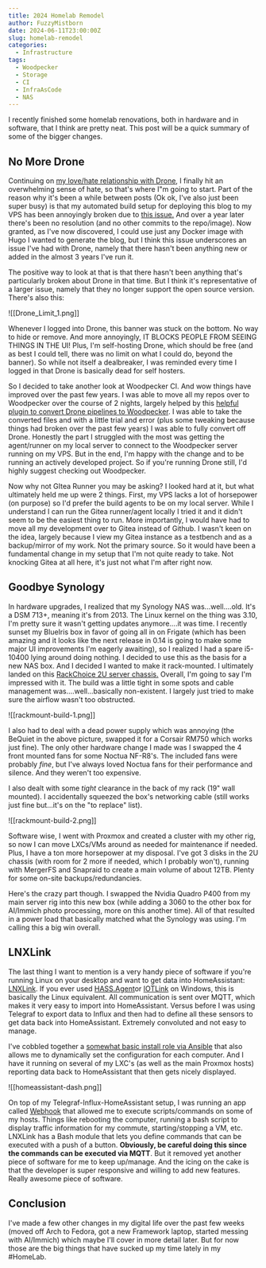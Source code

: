 ```yaml
---
title: 2024 Homelab Remodel
author: FuzzyMistborn
date: 2024-06-11T23:00:00Z
slug: homelab-remodel
categories:
  - Infrastructure
tags:
  - Woodpecker
  - Storage
  - CI
  - InfraAsCode
  - NAS
---
```

I recently finished some homelab renovations, both in hardware and in software, that I think are pretty neat.  This post will be a quick summary of some of the bigger changes.  

## No More Drone
Continuing on [my love/hate relationship with Drone](https://blog.fuzzymistborn.com/drone-love-hate/), I finally hit an overwhelming sense of hate, so that's where I"m going to start.  Part of the reason why it's been a while between posts (Ok ok, I've also just been super busy) is that my automated build setup for deploying this blog to my VPS has been annoyingly broken due to [this issue.](https://github.com/drone-plugins/drone-hugo/issues/38)  And over a year later there's been no resolution (and no other commits to the repo/image).  Now granted, as I've now discovered, I could use just any Docker image with Hugo I wanted to generate the blog, but I think this issue underscores an issue I've had with Drone, namely that there hasn't been anything new or added in the almost 3 years I've run it.

The positive way to look at that is that there hasn't been anything that's particularly broken about Drone in that time.  But I think it's representative of a larger issue, namely that they no longer support the open source version.  There's also this:

![[Drone_Limit_1.png]]

Whenever I logged into Drone, this banner was stuck on the bottom.  No way to hide or remove.  And more annoyingly, IT BLOCKS PEOPLE FROM SEEING THINGS IN THE UI!  Plus, I'm self-hosting Drone, which should be free (and as best I could tell, there was no limit on what I could do, beyond the banner).  So while not itself a dealbreaker, I was reminded every time I logged in that Drone is basically dead for self hosters.

So I decided to take another look at Woodpecker CI.  And wow things have improved over the past few years.  I was able to move all my repos over to Woodpecker over the course of 2 nights, largely helped by this [helpful plugin to convert Drone pipelines to Woodpecker](https://codeberg.org/lafriks/woodpecker-pipeline-transform).  I was able to take the converted files and with a little trial and error (plus some tweaking because things had broken over the past few years) I was able to fully convert off Drone.  Honestly the part I struggled with the most was getting the agent/runner on my local server to connect to the Woodpecker server running on my VPS.  But in the end, I'm happy with the change and to be running an actively developed project.  So if you're running Drone still, I'd highly suggest checking out Woodpecker.

Now why not GItea Runner you may be asking?  I looked hard at it, but what ultimately held me up were 2 things.  First, my VPS lacks a lot of horsepower (on purpose) so I'd prefer the build agents to be on my local server.  While I understand I can run the Gitea runner/agent locally I tried it and it didn't seem to be the easiest thing to run.  More importantly, I would have had to move all my development over to Gitea instead of Github.  I wasn't keen on the idea, largely because I view my Gitea instance as a testbench and as a backup/mirror of my work.  Not the primary source.  So it would have been a fundamental change in my setup that I'm not quite ready to take.  Not knocking Gitea at all here, it's just not what I'm after right now.

## Goodbye Synology
In hardware upgrades, I realized that my Synology NAS was...well....old.  It's a DSM 713+, meaning it's from 2013.  The Linux kernel on the thing was 3.10, I'm pretty sure it wasn't getting updates anymore....it was time.  I recently sunset my BlueIris box in favor of going all in on Frigate (which has been amazing and it looks like the next release in 0.14 is going to make some major UI improvements I'm eagerly awaiting), so I realized I had a spare i5-10400 lying around doing nothing.  I decided to use this as the basis for a new NAS box.  And I decided I wanted to make it rack-mounted.  I ultimately landed on this [RackChoice 2U server chassis.](https://www.amazon.com/gp/product/B0CH3JXKZF/)  Overall, I'm going to say I'm impressed with it.  The build was a little tight in some spots and cable management was....well...basically non-existent.  I largely just tried to make sure the airflow wasn't too obstructed.  

![[rackmount-build-1.png]]

I also had to deal with a dead power supply which was annoying (the BeQuiet in the above picture, swapped it for a Corsair RM750 which works just fine).  The only other hardware change I made was I swapped the 4 front mounted fans for some Noctua NF-R8's.  The included fans were probably *fine*, but I've always loved Noctua fans for their performance and silence.  And they weren't too expensive.

I also dealt with some *tight* clearance in the back of my rack (19" wall mounted).  I accidentally squeezed the box's networking cable (still works just fine but...it's on the "to replace" list).

![[rackmount-build-2.png]]

Software wise, I went with Proxmox and created a cluster with my other rig, so now I can move LXCs/VMs around as needed for maintenance if needed.  Plus, I have a ton more horsepower at my disposal.  I've got 3 disks in the 2U chassis (with room for 2 more if needed, which I probably won't), running with MergerFS and Snapraid to create a main volume of about 12TB.  Plenty for some on-site backups/redundancies.

Here's the crazy part though.  I swapped the Nvidia Quadro P400 from my main server rig into this new box (while adding a 3060 to the other box for AI/Immich photo processing, more on this another time).  All of that resulted in a power load that basically matched what the Synology was using.  I'm calling this a big win overall.

## LNXLink
The last thing I want to mention is a very handy piece of software if you're running Linux on your desktop and want to get data into HomeAssistant: [LNXLink](https://github.com/bkbilly/lnxlink).  If you ever used [HASS.Agent](https://github.com/LAB02-Research/HASS.Agent)or [IOTLink](https://iotlink.gitlab.io/) on Windows, this is basically the Linux equivalent.  All communication is sent over MQTT, which makes it very easy to import into HomeAssistant.  Versus before I was using Telegraf to export data to Influx and then had to define all these sensors to get data back into HomeAssistant.  Extremely convoluted and not easy to manage.

I've cobbled together a [somewhat basic install role via Ansible](https://github.com/FuzzyMistborn/infra/tree/main/roles/install/lnxlink) that also allows me to dynamically set the configuration for each computer.  And I have it running on several of my LXC's (as well as the main Proxmox hosts) reporting data back to HomeAssistant that then gets nicely displayed.

![[homeassistant-dash.png]]

On top of my Telegraf-Influx-HomeAssistant setup, I was running an app called [Webhook](https://github.com/adnanh/webhook/) that allowed me to execute scripts/commands on some of my hosts.  Things like rebooting the computer, running a bash script to display traffic information for my commute, starting/stopping a VM, etc.  LNXLink has a Bash module that lets you define commands that can be executed with a push of a button.  **Obviously, be careful doing this since the commands can be executed via MQTT**.  But it removed yet another piece of software for me to keep up/manage.  And the icing on the cake is that the developer is super responsive and willing to add new features.  Really awesome piece of software.

## Conclusion
I've made a few other changes in my digital life over the past few weeks (moved off Arch to Fedora, got a new Framework laptop, started messing with AI/Immich) which maybe I'll cover in more detail later.  But for now those are the big things that have sucked up my time lately in my #HomeLab.